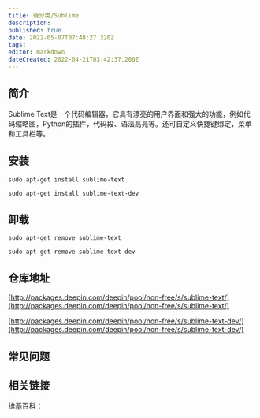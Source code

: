 ```yaml
---
title: 待分类/Sublime
description: 
published: true
date: 2022-05-07T07:48:27.320Z
tags: 
editor: markdown
dateCreated: 2022-04-21T03:42:37.200Z
---
```


## 简介

Sublime Text是一个代码编辑器，它具有漂亮的用户界面和强大的功能，例如代码缩略图，Python的插件，代码段、语法高亮等。还可自定义快捷键绑定，菜单和工具栏等。


## 安装

`sudo apt-get install sublime-text`

`sudo apt-get install sublime-text-dev`

## 卸载

`sudo apt-get remove sublime-text`

`sudo apt-get remove sublime-text-dev`

## 仓库地址

[http://packages.deepin.com/deepin/pool/non-free/s/sublime-text/](http://packages.deepin.com/deepin/pool/non-free/s/sublime-text/)

[http://packages.deepin.com/deepin/pool/non-free/s/sublime-text-dev/](http://packages.deepin.com/deepin/pool/non-free/s/sublime-text-dev/)


## 常见问题


## 相关链接

维基百科：